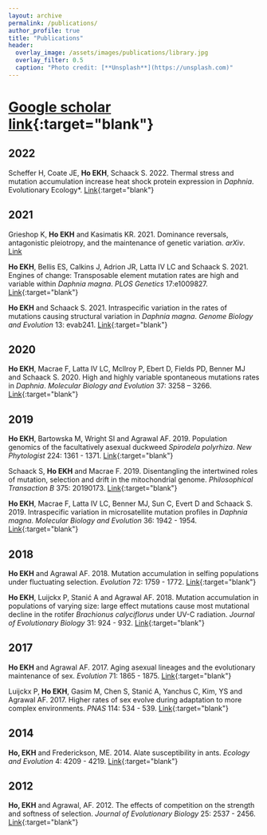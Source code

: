 ```yaml
---
layout: archive
permalink: /publications/
author_profile: true
title: "Publications"
header:
  overlay_image: /assets/images/publications/library.jpg
  overlay_filter: 0.5
  caption: "Photo credit: [**Unsplash**](https://unsplash.com)"
---
```


# [Google scholar link](https://scholar.google.com/citations?hl=en&user=HNAsbKoAAAAJ&view_op=list_works&sortby=pubdate){:target="blank"}

## 2022
Scheffer H, Coate JE, **Ho EKH**, Schaack S. 2022. Thermal stress and mutation accumulation increase heat shock protein expression in *Daphnia*. Evolutionary Ecology*. [Link](https://doi.org/10.1007/s10682-022-10209-1){:target="blank"}

## 2021
Grieshop K, **Ho EKH** and Kasimatis KR. 2021. Dominance reversals, antagonistic pleiotropy, and the maintenance of genetic variation. *arXiv*. [Link](https://arxiv.org/abs/2109.01571)

**Ho EKH**, Bellis ES, Calkins J, Adrion JR, Latta IV LC and Schaack S. 2021. Engines of change: Transposable element mutation rates are high and variable within *Daphnia magna*. *PLOS Genetics* 17:e1009827. [Link](https://doi.org/10.1371/journal.pgen.1009827){:target="blank"}

**Ho EKH** and Schaack S. 2021. Intraspecific variation in the rates of mutations causing structural variation in *Daphnia magna*. *Genome Biology and Evolution* 13: evab241. [Link](https://doi.org/10.1093/gbe/evab241){:target="blank"}

## 2020

**Ho EKH**, Macrae F, Latta IV LC, Mcllroy P, Ebert D, Fields PD, Benner MJ and Schaack S. 2020. High and highly variable spontaneous mutations rates in *Daphnia*. *Molecular Biology and Evolution* 37: 3258 – 3266. [Link](https://doi.org/10.1093/molbev/msaa142){:target="blank"}

## 2019

**Ho EKH**, Bartowska M, Wright SI and Agrawal AF. 2019. Population genomics of the facultatively asexual duckweed *Spirodela polyrhiza*. *New Phytologist* 224: 1361 - 1371. [Link](https://doi.org/10.1111/nph.16056){:target="blank"}

Schaack S, **Ho EKH** and Macrae F. 2019. Disentangling the intertwined roles of mutation, selection and drift in the mitochondrial genome. *Philosophical Transaction B* 375: 20190173. [Link](https://doi.org/10.1098/rstb.2019.0173){:target="blank"}

**Ho EKH**, Macrae F, Latta IV LC, Benner MJ, Sun C, Evert D and Schaack S. 2019. Intraspecific variation in microsatellite mutation profiles in *Daphnia magna*. *Molecular Biology and Evolution* 36: 1942 - 1954. [Link](https://doi.org/10.1093/molbev/msz118){:target="blank"}

## 2018

**Ho EKH** and Agrawal AF. 2018. Mutation accumulation in selfing populations under fluctuating selection. *Evolution* 72: 1759 - 1772. [Link](https://doi.org/10.1111/evo.13553){:target="blank"}

**Ho EKH**, Luijckx P,  Stanić A and Agrawal AF. 2018. Mutation accumulation in populations of varying size: large effect mutations cause most mutational decline in the rotifer *Brachionus calyciflorus* under UV-C radiation. *Journal of Evolutionary Biology* 31: 924 - 932. [Link](https://doi.org/10.1111/jeb.13282){:target="blank"}

## 2017

**Ho EKH** and Agrawal AF. 2017. Aging asexual lineages and the evolutionary maintenance of sex. *Evolution* 71: 1865 - 1875. [Link](https://doi.org/10.1111/evo.13260){:target="blank"}

Luijckx P, **Ho EKH**, Gasim M, Chen S, Stanić A, Yanchus C, Kim, YS and Agrawal AF. 2017. Higher rates of sex evolve during adaptation to more complex environments. *PNAS* 114: 534 - 539. [Link](https://doi.org/10.1073/pnas.1604072114){:target="blank"}

## 2014

**Ho, EKH** and Frederickson, ME. 2014. Alate susceptibility in ants. *Ecology and Evolution* 4: 4209 - 4219. [Link](https://doi.org/10.1002/ece3.1291){:target="blank"}

## 2012

**Ho, EKH** and Agrawal, AF. 2012. The effects of competition on the strength and softness of selection. *Journal of Evolutionary Biology* 25: 2537 - 2456. [Link](https://doi.org/10.1111/j.1420-9101.2012.02618.x){:target="blank"}
